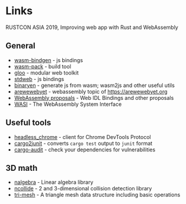 # Links

RUSTCON ASIA 2019, Improving web app with Rust and WebAssembly

## General

- [wasm-bindgen](https://github.com/rustwasm/wasm-bindgen) - js bindings
- [wasm-pack](https://github.com/rustwasm/wasm-pack) - build tool
- [gloo](https://github.com/rustwasm/gloo) - modular web toolkit
- [stdweb](https://github.com/koute/stdweb) - js bindings
- [binaryen](https://github.com/WebAssembly/binaryen) - generate js from wasm; wasm2js and other useful utils
- [arewewebyet](https://www.arewewebyet.org/topics/webassembly/) - webassembly topic of https://arewewebyet.org
- [WebAssembly proposals](https://github.com/WebAssembly/proposals) - Web IDL Bindings and other proposals
- [WASI](https://wasi.dev/) - The WebAssembly System Interface

## Useful tools

- [headless_chrome](https://crates.io/crates/headless_chrome) - client for Chrome DevTools Protocol
- [cargo2junit](https://crates.io/crates/cargo2junit) - converts `cargo test` output to `junit` format
- [cargo-audit](https://crates.io/crates/cargo-audit) - check your dependencies for vulnerabilities

## 3D math
- [nalgebra](https://crates.io/crates/nalgebra) - Linear algebra library
- [ncollide](https://crates.io/crates/ncollide) - 2 and 3-dimensional collision detection library
- [tri-mesh](https://crates.io/crates/tri-mesh) - A triangle mesh data structure including basic operations
